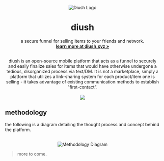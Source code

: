 <p align="center">
  <a href="#">
    
  </a>
  <p align="center">
   <img src="https://i.ibb.co/KwFfLn4/diush-icon.png" alt="Diush Logo">
  </p>
  <h1 align="center"><b>diush</b></h1>
  <p align="center">
a secure funnel for selling items to your friends and network.
    <br />
    <a href="https://joinsafe.me"><strong>learn more at diush.xyz »</strong></a>
    <br />
    <br />
  </p>
</p>
<p align="center">diush is an open-source mobile platform that acts as a funnel to securely and easily finalize sales for items that would have otherwise undergone a tedious, disorganized process via text/DM. It is not a marketplace, simply a platform that utilizes a link-sharing system for each product/item one is selling - it takes advantage of existing communication methods to establish "first-contact".
<br/>
<br/>
<img src="https://i.ibb.co/F5YZdhB/mockups.png">
</p>
</p>

## methodology

the following is a diagram detailing the thought process and concept behind the platform.
<br />
<br />
<p align="center">
<img src="https://i.ibb.co/3dxt48z/diagram.png" alt="Methodology Diagram">
</p>



[//]: # "### 1. create an item"

[//]: # "this part is pretty straight-forward. Using an intuitive UI, people who wish to sell an item via diush are able to seamlessly create a listing within the app."

[//]: # "### 2. share"

[//]: # "use anything and everything you'd like; from Twitter to WhatsApp, the intention is that users leverage their friends and existing networks."

[//]: # "### 3. manage offers"

> more to come.
